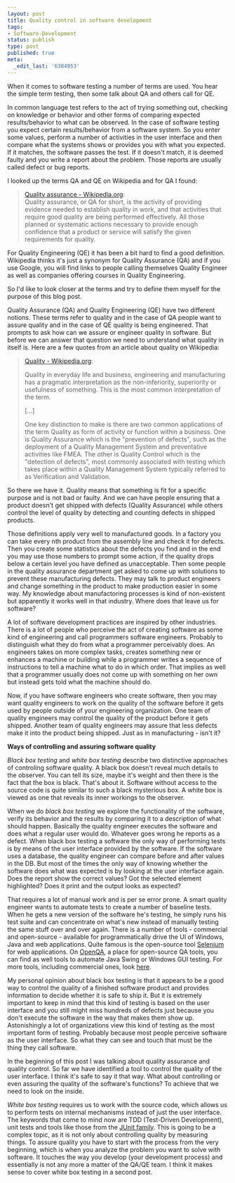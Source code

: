 ```yaml
---
layout: post
title: Quality control in software development
tags:
- Software-Development
status: publish
type: post
published: true
meta:
  _edit_last: '6384953'
---
```

<p>When it comes to software testing a number of terms are used. You hear the simple term testing, then some talk about QA and others call for QE. </p>

<p>In common language test refers to the act of trying something out, checking on knowledge or behavior and other forms of comparing expected results/behavior to what can be observed. In the case of software testing you expect certain results/behavior from a software system. So you enter some values, perform a number of activities in the user interface and then compare what the systems shows or provides you with what you expected. If it matches, the software passes the test. If it doesn't match, it is deemed faulty and you write a report about the problem. Those reports are usually called defect or bug reports.</p>

<p>I looked up the terms QA and QE on Wikipedia and for QA I found:</p>

<blockquote><a href="http://en.wikipedia.org/wiki/Quality_assurance">Quality assurance - Wikipedia.org</a>:<br>
Quality assurance, or QA for short, is the activity of providing evidence needed to establish quality in work, and that activities that require good quality are being performed effectively. All those planned or systematic actions necessary to provide enough confidence that a product or service will satisfy the given requirements for quality.
</blockquote>

<p>For Quality Engineering (QE) it has been a bit hard to find a good definition. Wikipedia thinks it's just a synonym for Quality Assurance (QA) and if you use Google, you will find links to people calling themselves Quality Engineer as well as companies offering courses in Quality Engineering.</p>

<p>So I'd like to look closer at the terms and try to define them myself for the purpose of this blog post.</p>

<p>Quality Assurance (QA) and Quality Engineering (QE) have two different notions. These terms refer to quality and in the case of QA people want to assure quality and in the case of QE quality is being engineered. That prompts to ask how can we assure or engineer quality in software. But before we can answer that question we need to understand what quality in itself is. Here are a few quotes from an article about quality on Wikipedia:</p>

<blockquote><a href="http://en.wikipedia.org/wiki/Quality">Quality - Wikipedia.org</a>:<br>
<p>Quality in everyday life and business, engineering and manufacturing has a pragmatic interpretation as the non-inferiority, superiority or usefulness of something. This is the most common interpretation of the term.</p>
<p>[...]</p>
<p>One key distinction to make is there are two common applications of the term Quality as form of activity or function within a business. One is Quality Assurance which is the "prevention of defects", such as the deployment of a Quality Management System and preventative activities like FMEA. The other is Quality Control which is the "detection of defects", most commonly associated with testing which takes place within a Quality Management System typically referred to as Verification and Validation.</p>
</blockquote>

<p>So there we have it. Quality means that something is fit for a specific purpose and is not bad or faulty. And we can have people ensuring that a product doesn't get shipped with defects (Quality Assurance) while others control the level of quality by detecting and counting defects in shipped products.</p>

<p>Those definitions apply very well to manufactured goods. In a factory you can take every nth product from the assembly line and check it for defects. Then you create some statistics about the defects you find and in the end you may use those numbers to prompt some action, if the quality drops below a certain level you have defined as unacceptable. Then some people in the quality assurance department get asked to come up with solutions to prevent these manufacturing defects. They may talk to product engineers and change something in the product to make production easier in some way. My knowledge about manufactoring processes is kind of non-existent but apparently it works well in that industry. Where does that leave us for software?</p>

<p>A lot of software development practices are inspired by other industries. There is a lot of people who perceive the act of creating software as some kind of engineering and call programmers software engineers. Probably to distinguish what they do from what a programmer perceivably does. An engineers takes on more complex tasks, creates something new or enhances a machine or building while a programmer writes a sequence of instructions to tell a machine what to do in which order. That implies as well that a programmer usually does not come up with something on her own but instead gets told what the machine should do.</p>

<p>Now, if you have software engineers who create software, then you may want quality engineers to work on the quality of the software before it gets used by people outside of your engineering organization. One team of quality engineers may control the quality of the product before it gets shipped. Another team of quality engineers may assure that less defects make it into the product being shipped. Just as in manufacturing - isn't it?</p>

<p><strong>Ways of controlling and assuring software quality</strong></p>

<p><em>Black box testing</em> and <em>white box testing</em> describe two distinctive approaches of controling software quality. A black box doesn't reveal much details to the observer. You can tell its size, maybe it's weight and then there is the fact that the box is black. That's about it. Software without access to the source code is quite similar to such a black mysterious box. A white box is viewed as one that reveals its inner workings to the observer.</p>

<p>When we do <em>black box testing</em> we explore the functionality of the software, verify its behavior and the results by comparing it to a description of what should happen. Basically the quality engineer executes the software and does what a regular user would do. Whatever goes wrong he reports as a defect. When black box testing a software the only way of performing tests is by means of the user interface provided by the software. If the software uses a database, the quality engineer can compare before and after values in the DB. But most of the times the only way of knowing whether the software does what was expected is by looking at the user interface again. Does the report show the correct values? Got the selected element highlighted? Does it print and the output looks as expected?</p>

<p>That requires a lot of manual work and is per se error prone. A smart quality engineer wants to automate tests to create a number of baseline tests. When he gets a new version of the software he's testing, he simply runs his test suite and can concentrate on what's new instead of manually testing the same stuff over and over again. There is a number of tools - commercial and open-source - available for programmatically drive the UI of Windows, Java and web applications. Quite famous is the open-source tool <a href="http://selenium.openqa.org/">Selenium</a> for web applications. On <a href="http://www.openqa.org/">OpenQA</a>, a place for open-source QA tools, you can find as well tools to automate Java Swing or Windows GUI testing. For more tools, including commercial ones, look <a href="http://www.java2s.com/Product/Java/Testing/UI-Test.htm">here</a>.</p>

<p>My personal opinion about black box testing is that it appears to be a good way to control the quality of a finished software product and provides information to decide whether it is safe to ship it. But it is extremely important to keep in mind that this kind of testing is based on the user interface and you still might miss hundreds of defects just because you don't execute the software in the way that makes them show up. Astonishingly a lot of organizations view this kind of testing as the most important form of testing. Probably because most people perceive software as the user interface. So what they can see and touch that must be the thing they call software.</p>

<p>In the beginning of this post I was talking about quality assurance and quality control. So far we have identified a tool to control the quality of the user interface. I think it's safe to say it that way. What about controlling or even assuring the quality of the software's functions? To achieve that we need to look on the inside.</p>

<p><em>White box testing</em> requires us to work with the source code, which allows us to perform tests on internal mechanisms instead of just the user interface. The keywords that come to mind now are TDD (Test-Driven Development), unit tests and tools like those from the <a href="http://www.junit.org/">JUnit family</a>. This is going to be a complex topic, as it is not only about controlling quality by measuring things. To assure quality you have to start with the process from the very beginning, which is when you analyze the problem you want to solve with software. It touches the way you develop (your development process) and essentially is not any more a matter of the QA/QE team. I think it makes sense to cover white box testing in a second post.</p>
